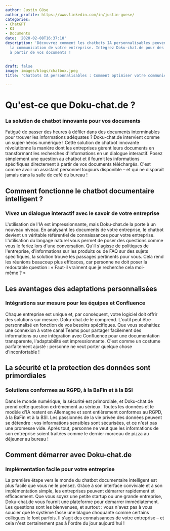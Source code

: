 ```yaml
---
author: Justin Güse
author_profile: https://www.linkedin.com/in/justin-guese/
categories:
- ChatGPT
- KI
- Documents
date: '2020-02-08T16:37:10'
description: 'Découvrez comment les chatbots IA personnalisables peuvent améliorer
  la communication de votre entreprise. Intégrez Doku-chat.de pour des réponses efficaces
  à partir de vos documents !

  '
draft: false
image: images/blogs/chatbox.jpeg
title: 'Chatbots IA personnalisables : Comment optimiser votre communication professionnelle'

---
```

# Qu'est-ce que Doku-chat.de ?

### La solution de chatbot innovante pour vos documents

Fatigué de passer des heures à défiler dans des documents interminables pour trouver les informations adéquates ? Doku-chat.de intervient comme un super-héros numérique ! Cette solution de chatbot innovante révolutionne la manière dont les entreprises gèrent leurs documents en transformant les recherches d'informations en un dialogue interactif. Posez simplement une question au chatbot et il fournit les informations spécifiques directement à partir de vos documents téléchargés. C'est comme avoir un assistant personnel toujours disponible – et qui ne disparaît jamais dans la salle de café du bureau !

## Comment fonctionne le chatbot documentaire intelligent ?

### Vivez un dialogue interactif avec le savoir de votre entreprise

L'utilisation de l'IA est impressionnante, mais Doku-chat.de la porte à un nouveau niveau. En analysant les documents de votre entreprise, le chatbot devient un véritable référentiel de connaissances pour votre entreprise. L'utilisation du langage naturel vous permet de poser des questions comme vous le feriez lors d'une conversation. Qu'il s'agisse de politiques de l'entreprise, d'informations sur les produits ou de FAQ sur des sujets spécifiques, la solution trouve les passages pertinents pour vous. Cela rend les réunions beaucoup plus efficaces, car personne ne doit poser la redoutable question : « Faut-il vraiment que je recherche cela moi-même ? »


## Les avantages des adaptations personnalisées

### Intégrations sur mesure pour les équipes et Confluence

Chaque entreprise est unique et, par conséquent, votre logiciel doit offrir des solutions sur mesure. Doku-chat.de le comprend. L'outil peut être personnalisé en fonction de vos besoins spécifiques. Que vous souhaitiez une connexion à votre canal Teams pour partager facilement des informations ou une intégration avec Confluence pour une documentation transparente, l'adaptabilité est impressionnante. C'est comme un costume parfaitement ajusté : personne ne veut porter quelque chose d'inconfortable !


## La sécurité et la protection des données sont primordiales

### Solutions conformes au RGPD, à la BaFin et à la BSI

Dans le monde numérique, la sécurité est primordiale, et Doku-chat.de prend cette question extrêmement au sérieux. Toutes les données et le modèle d'IA restent en Allemagne et sont entièrement conformes au RGPD, à la BaFin et à la BSI. Les passionnés de la vie privée des données peuvent se détendre : vos informations sensibles sont sécurisées, et ce n'est pas une promesse vide. Après tout, personne ne veut que les informations de son entreprise soient traitées comme le dernier morceau de pizza au déjeuner au bureau !


## Comment démarrer avec Doku-chat.de

### Implémentation facile pour votre entreprise

La première étape vers le monde du chatbot documentaire intelligent est plus facile que vous ne le pensez. Grâce à son interface conviviale et à son implémentation simple, les entreprises peuvent démarrer rapidement et efficacement. Que vous soyez une petite startup ou une grande entreprise, Doku-chat.de vous fournit une plateforme pour démarrer immédiatement. Les questions sont les bienvenues, et surtout : vous n'avez pas à vous soucier que le système fasse une blague choquante comme certains collègues le font parfois. Il s'agit des connaissances de votre entreprise – et cela n'est certainement pas à l'ordre du jour aujourd'hui !
